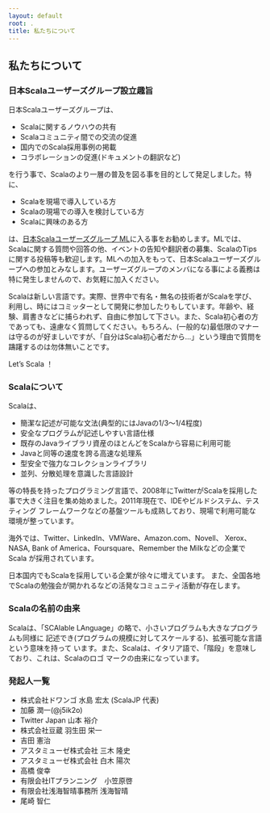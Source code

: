 ```yaml
---
layout: default
root: .
title: 私たちについて
---
```


## 私たちについて

### 日本Scalaユーザーズグループ設立趣旨

日本Scalaユーザーズグループは、

* Scalaに関するノウハウの共有
* Scalaコミュニティ間での交流の促進
* 国内でのScala採用事例の掲載
* コラボレーションの促進(ドキュメントの翻訳など)

を行う事で、Scalaのより一層の普及を図る事を目的として発足しました。特に、

* Scalaを現場で導入している方
* Scalaの現場での導入を検討している方
* Scalaに興味のある方

は、[日本Scalaユーザーズグループ ML](http://groups.google.com/group/scala-jp)に入る事をお勧めします。MLでは、Scalaに関する質問や回答の他、イベントの告知や翻訳者の募集、ScalaのTipsに関する投稿等も歓迎します。MLへの加入をもって、日本Scalaユーザーズグループへの参加とみなします。ユーザーズグループのメンバになる事による義務は特に発生しませんので、お気軽に加入ください。

Scalaは新しい言語です。実際、世界中で有名・無名の技術者がScalaを学び、利用し、時にはコミッターとして開発に参加したりもしています。年齢や、経験、肩書きなどに捕らわれず、自由に参加して下さい。また、Scala初心者の方であっても、遠慮なく質問してください。もちろん、(一般的な)最低限のマナーは守るのが好ましいですが、「自分はScala初心者だから…」という理由で質問を躊躇するのは勿体無いことです。

Let’s Scala ！

### Scalaについて

Scalaは、

* 簡潔な記述が可能な文法(典型的にはJavaの1/3～1/4程度)
* 安全なプログラムが記述しやすい言語仕様
* 既存のJavaライブラリ資産のほとんどをScalaから容易に利用可能
* Javaと同等の速度を誇る高速な処理系
* 型安全で強力なコレクションライブラリ
* 並列、分散処理を意識した言語設計

等の特長を持ったプログラミング言語で、2008年にTwitterがScalaを採用した
事で大きく注目を集め始めました。2011年現在で、IDEやビルドシステム、テスティング
フレームワークなどの基盤ツールも成熟しており、現場で利用可能な環境が整っています。

海外では、Twitter、LinkedIn、VMWare、Amazon.com、Novell、
Xerox、NASA, Bank of America、Foursquare、Remember the Milkなどの企業でScala
が採用されています。

日本国内でもScalaを採用している企業が徐々に増えています。
また、全国各地でScalaの勉強会が開かれるなどの活発なコミュニティ活動が存在します。

### Scalaの名前の由来

Scalaは、「SCAlable LAnguage」の略で、小さいプログラムも大きなプログラムも同様に
記述でき(プログラムの規模に対してスケールする)、拡張可能な言語という意味を持って
います。また、Scalaは、イタリア語で、「階段」を意味しており、これは、Scalaのロゴ
マークの由来になっています。

### 発起人一覧

* 株式会社ドワンゴ 水島 宏太 (ScalaJP 代表)
* 加藤 潤一(@j5ik2o)
* Twitter Japan 山本 裕介
* 株式会社豆蔵 羽生田 栄一
* 吉田 憲治
* アスタミューゼ株式会社 三木 隆史
* アスタミューゼ株式会社 白木 陽次
* 高橋 俊幸
* 有限会社ITプランニング　小笠原啓
* 有限会社浅海智晴事務所 浅海智晴
* 尾崎 智仁

